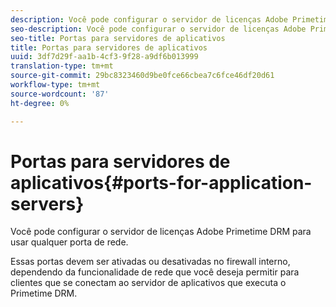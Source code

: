 ```yaml
---
description: Você pode configurar o servidor de licenças Adobe Primetime DRM para usar qualquer porta de rede.
seo-description: Você pode configurar o servidor de licenças Adobe Primetime DRM para usar qualquer porta de rede.
seo-title: Portas para servidores de aplicativos
title: Portas para servidores de aplicativos
uuid: 3df7d29f-aa1b-4cf3-9f28-a9df6b013999
translation-type: tm+mt
source-git-commit: 29bc8323460d9be0fce66cbea7c6fce46df20d61
workflow-type: tm+mt
source-wordcount: '87'
ht-degree: 0%

---
```



# Portas para servidores de aplicativos{#ports-for-application-servers}

Você pode configurar o servidor de licenças Adobe Primetime DRM para usar qualquer porta de rede.

Essas portas devem ser ativadas ou desativadas no firewall interno, dependendo da funcionalidade de rede que você deseja permitir para clientes que se conectam ao servidor de aplicativos que executa o Primetime DRM.

